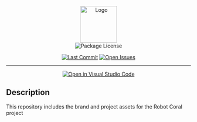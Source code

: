 <div align="center">
<img src="https://cdn.robotcoral.de/coral.svg" height="100px" alt="Logo" />
</div>

<div align="center">
<img src="https://img.shields.io/github/license/robotcoral/coral-assets" alt="Package License">

[![Last Commit](https://img.shields.io/github/last-commit/robotcoral/coral-assets)](https://github.com/robotcoral/coral-assets/commits)
[![Open Issues](https://img.shields.io/github/issues-raw/robotcoral/coral-assets)](https://github.com/robotcoral/coral-assets/issues)

---

[![Open in Visual Studio Code](https://open.vscode.dev/badges/open-in-vscode.svg)](https://open.vscode.dev/robotcoral/coral-assets)

</div>

## Description

This repository includes the brand and project assets for the Robot Coral project
